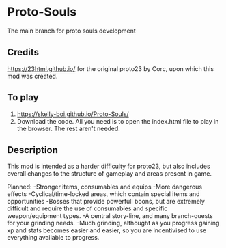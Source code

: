 # Proto-Souls
The main branch for proto souls development 

## Credits
https://23html.github.io/ for the original proto23 by Corc, upon which this mod was created.

## To play
1. https://skelly-boi.github.io/Proto-Souls/
2. Download the code. All you need is to open the index.html file to play in the browser. The rest aren't needed.

## Description

This mod is intended as a harder difficulty for proto23, but also includes overall changes to the structure of gameplay and areas present in game.

Planned:
-Stronger items, consumables and equips
-More dangerous effects
-Cyclical/time-locked areas, which contain special items and opportunities
-Bosses that provide powerfull boons, but are extremely difficult and require the use of consumables and specific weapon/equipment types.
-A central story-line, and many branch-quests for your grinding needs.
-Much grinding, althought as you progress gaining xp and stats becomes easier and easier, so you are incentivised to use everything available to progress.
